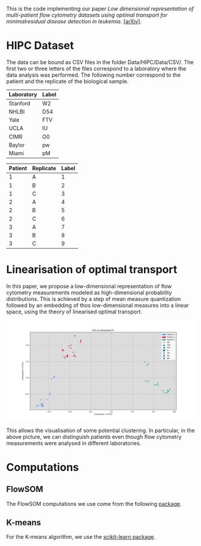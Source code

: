 This is the code implementing our paper *Low dimensional representation of multi-patient flow cytometry datasets using optimal transport for minimalresidual disease detection in leukemia*. [[arXiv]](http://arxiv.org/abs/2407.17329).

# HIPC Dataset

The data can be bound as CSV files in the folder Data/HIPC/Data/CSV/. The first two or three letters of the files correspond to a laboratory where the data analysis was performed. The following number correspond to the patient and the replicate of the biological sample.

| Laboratory | Label |
| ---------- | ----- |
| Stanford | W2|
| NHLBI | D54 | 
| Yale | FTV |
| UCLA | IU |
| CIMR | O0 |
| Baylor | pw |
| Miami | pM |

| Patient | Replicate | Label |
| ------- | --------- | ----- |
| 1 | A | 1 |
| 1 | B | 2 |
| 1 | C | 3 |
| 2 | A | 4 |
| 2 | B | 5 |
| 2 | C | 6 | 
| 3 | A | 7 |
| 3 | B | 8 |
| 3 | C | 9 |


# Linearisation of optimal transport

In this paper, we propose a low-dimensional representation of flow cytometry measurements modeled as high-dimensional probability distributions. This is achieved by a step of mean measure quantization followed by an embedding of thos low-dimensional measures into a linear space, using the theory of linearised optimal transport.

![2-PCA on Kmeans+LinW2 on the HIPC dataset](./Data/HIPC/Results/images/PCA_linW2_KMeans.png)

This allows the visualisation of some potential clustering. In particular, in the above picture, we can distinguish patients even though flow cytometry measurements were analysed in different laboratories.

# Computations

## FlowSOM

The FlowSOM computations we use come from the following [package](https://github.com/saeyslab/FlowSOM_Python).

## K-means

For the K-means algorithm, we use the [scikit-learn package](https://scikit-learn.org/stable/index.html#).
